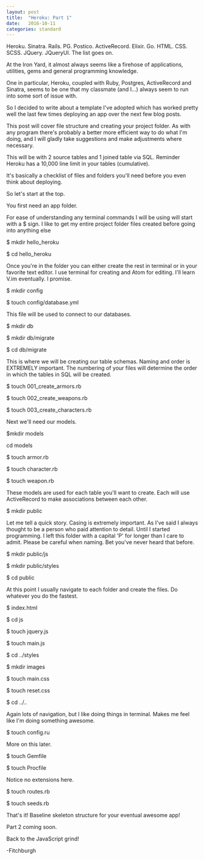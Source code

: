 ```yaml
---
layout: post
title:  "Heroku: Part 1"
date:   2016-10-11
categories: standard
---
```

Heroku. Sinatra. Rails. PG. Postico. ActiveRecord. Elixir. Go. HTML. CSS. SCSS. JQuery. JQueryUI. The list goes on.

At the Iron Yard, it almost always seems like a firehose of applications, utilities, gems and general programming knowledge.  

One in particular, Heroku, coupled with Ruby, Postgres, ActiveRecord and Sinatra, seems to be one that my classmate (and I...) always seem to run into some sort of issue with.

So I decided to write about a template I've adopted which has worked pretty well the last few times deploying an app over the next few blog posts.  

This post will cover file structure and creating your project folder.  As with any program there's probably a better more efficient way to do what I'm doing, and I will gladly take suggestions and make adjustments where necessary.

This will be with 2 source tables and 1 joined table via SQL. Reminder Heroku has a 10,000 line limit in your tables (cumulative).


It's basically a checklist of files and folders you'll need before you even think about deploying.

So let's start at the top.

You first need an app folder.

For ease of understanding any terminal commands I will be using will start with a $ sign.  I like to get my entire project folder files created before going into anything else


$ mkdir hello_heroku

$ cd hello_heroku


Once you're in the folder you can either create the rest in terminal or in your favorite text editor.  I use terminal for creating and Atom for editing. I'll learn V.im eventually. I promise.


$ mkdir config

$ touch config/database.yml


This file will be used to connect to our databases.


$ mkdir db

$ mkdir db/migrate

$ cd db/migrate


This is where we will be creating our table schemas. Naming and order is EXTREMELY important.  The numbering of your files will determine the order in which the tables in SQL will be created.


$ touch 001_create_armors.rb

$ touch 002_create_weapons.rb

$ touch 003_create_characters.rb


Next we'll need our models.


$mkdir models

cd models

$ touch armor.rb

$ touch character.rb

$ touch weapon.rb


These models are used for each table you'll want to create.  Each will use ActiveRecord to make associations between each other.


$ mkdir public


Let me tell a quick story.  Casing is extremely important. As I've said I always thought to be a person who paid attention to detail.  Until I started programming.  I left this folder with a capital 'P' for longer than I care to admit. Please be careful when naming.  Bet you've never heard that before.


$ mkdir public/js

$ mkdir public/styles

$ cd public


At this point I usually navigate to each folder and create the files.  Do whatever you do the fastest.


$ index.html

$ cd js


$ touch jquery.js

$ touch main.js


$ cd ../styles

$ mkdir images


$ touch main.css

$ touch reset.css


$ cd ../..


Again lots of navigation, but I like doing things in terminal.  Makes me feel like I'm doing something awesome.


$ touch config.ru


More on this later.


$ touch Gemfile

$ touch Procfile


Notice no extensions here.


$ touch routes.rb

$ touch seeds.rb


That's it!  Baseline skeleton structure for your eventual awesome app!


Part 2 coming soon.


Back to the JavaScript grind!

-Fitchburgh
